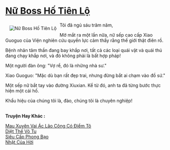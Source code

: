 <a href="https://truyentiki.com/nu-boss-ho-tien-lo.31864/" title="Nữ Boss Hố Tiên Lộ"><h1>Nữ Boss Hố Tiên Lộ</h1></a><div style="display:table"><img align="right" style="float: left; padding: 10px;" src="https://truyentiki.com/a/img/str/src/31864.jpg" alt="Nữ Boss Hố Tiên Lộ">Tôi đã ngủ sáu trăm năm, <p></p> Mở mắt ra một lần nữa, nữ sếp cao cấp Xiao Guoguo của Viện nghiên cứu quyền lực cảm thấy rằng thế giới thật điên rồ. <p></p> Bệnh nhân tâm thần đang bay khắp nơi, tất cả các loại quái vật và quái thú đang chạy khắp nơi, và đó không phải là bất hợp pháp! <p></p> Một người đàn ông: "Vợ rể, đó là những nhà sư." <p></p> Xiao Guoguo: "Mặc dù bạn rất đẹp trai, nhưng đừng bắt ai chạm vào đồ sứ." <p></p> Một sếp nữ bắt tay vào đường Xiuxian. Kể từ đó, anh ta đã từng bước thực hiện một cái hố. <p></p> Khẩu hiệu của chúng tôi là, đào, chúng tôi là chuyên nghiệp!</div><p><br><b>Truyện Hay Khác :</b></p><a href="https://truyentiki.com/mau-xuyen-vai-ac-lao-cong-co-diem-to.31863/" alt="Mau Xuyên Vai Ác Lão Công Có Điểm Tô">Mau Xuyên Vai Ác Lão Công Có Điểm Tô</a><br/><a href="https://github.com/nownovels/topcv/tree/master/truyenhay/31690/README.md" alt="Diệt Thế Võ Tu">Diệt Thế Võ Tu</a><br/><a href="https://dichwiki.blogspot.com/2020/06/sieu-cap-phong-bao.html" alt="Siêu Cấp Phong Bạo">Siêu Cấp Phong Bạo</a><br/><a href="https://github.com/nownovels/top500/tree/master/truyenhay/33584/" alt="Nhặt Của Hời">Nhặt Của Hời</a><br/>